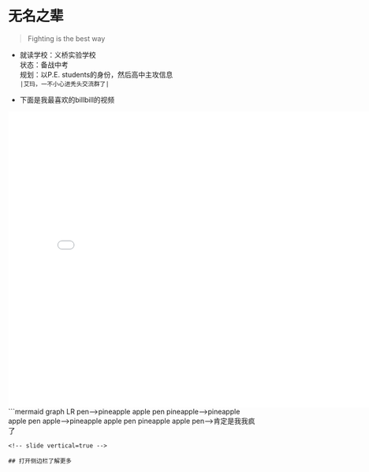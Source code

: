 # 无名之辈
> Fighting is the best way 
<!-- slide -->
* 就读学校：义桥实验学校
</br>状态：备战中考
</br> 规划：以P.E. students的身份，然后高中主攻信息
</br> `|艾玛，一不小心进秃头交流群了|`
<!-- slide -->
+ 下面是我最喜欢的billbill的视频
<!-- slide vertical=true -->
<iframe 
    width="800" 
    height="600" 
    src="//player.bilibili.com/player.html?aid=53437058&bvid=BV1q4411L7cW&cid=93489702&page=1"
    scrolling="no" 
    border="0" 
    frameborder="no" 
    framespacing="0" 
    allowfullscreen="false"> 
    </iframe>
<!-- slide -->
```mermaid
graph LR
pen-->pineapple apple pen
pineapple-->pineapple apple pen
apple-->pineapple apple pen
pineapple apple pen-->肯定是我我疯了

```
<!-- slide vertical=true -->

## 打开侧边栏了解更多

